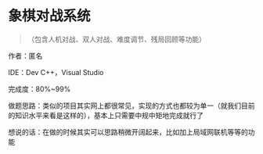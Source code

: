 # 象棋对战系统

> （包含人机对战、双人对战、难度调节、残局回顾等功能）

作者：匿名

IDE：Dev C++，Visual Studio

完成度：80%~99%

做题思路：类似的项目其实网上都很常见，实现的方式也都较为单一（就我们目前的知识水平来看是这样的），基本上只需要中规中矩地完成就行了

想说的话：在做的时候其实可以思路稍微开阔起来，比如加上局域网联机等等的功能
